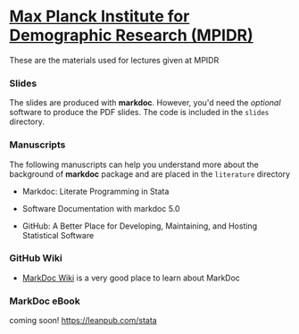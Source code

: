 
[Max Planck Institute for Demographic Research (MPIDR)](https://www.demogr.mpg.de/en/)
======================================================================================

These are the materials used for lectures given at MPIDR

### Slides

The slides are produced with __markdoc__. However, you'd need the _optional_ software to produce the PDF slides. 
The code is included in the `slides` directory. 

### Manuscripts

The following manuscripts can help you understand more about the background of __markdoc__ package and are placed in the `literature` directory

- Markdoc: Literate Programming in Stata

- Software Documentation with markdoc 5.0

- GitHub: A Better Place for Developing, Maintaining, and Hosting Statistical Software

### GitHub Wiki

- [MarkDoc Wiki](https://github.com/haghish/markdoc/wiki) is a very good place to learn about MarkDoc

### MarkDoc eBook

coming soon! 
https://leanpub.com/stata